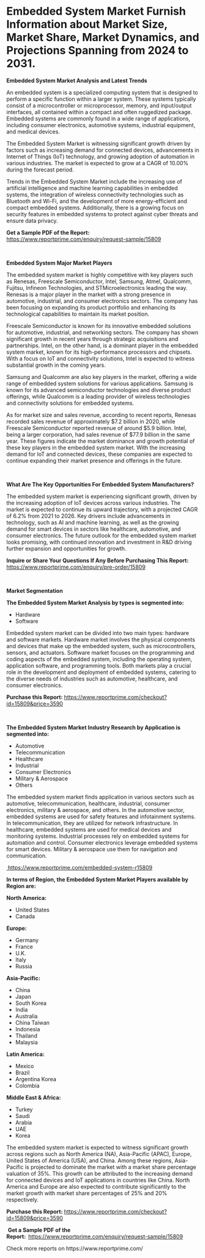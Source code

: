 <p><h1>Embedded System Market Furnish Information about Market Size, Market Share, Market Dynamics, and Projections Spanning from 2024 to 2031.</h1></p><p><strong>Embedded System Market Analysis and Latest Trends</strong></p>
<p><p>An embedded system is a specialized computing system that is designed to perform a specific function within a larger system. These systems typically consist of a microcontroller or microprocessor, memory, and input/output interfaces, all contained within a compact and often ruggedized package. Embedded systems are commonly found in a wide range of applications, including consumer electronics, automotive systems, industrial equipment, and medical devices.</p><p>The Embedded System Market is witnessing significant growth driven by factors such as increasing demand for connected devices, advancements in Internet of Things (IoT) technology, and growing adoption of automation in various industries. The market is expected to grow at a CAGR of 10.00% during the forecast period.</p><p>Trends in the Embedded System Market include the increasing use of artificial intelligence and machine learning capabilities in embedded systems, the integration of wireless connectivity technologies such as Bluetooth and Wi-Fi, and the development of more energy-efficient and compact embedded systems. Additionally, there is a growing focus on security features in embedded systems to protect against cyber threats and ensure data privacy.</p></p>
<p><strong>Get a Sample PDF of the Report:&nbsp;</strong> <a href="https://www.reportprime.com/enquiry/request-sample/15809">https://www.reportprime.com/enquiry/request-sample/15809</a></p>
<p>&nbsp;</p>
<p><strong>Embedded System Major Market Players</strong></p>
<p><p>The embedded system market is highly competitive with key players such as Renesas, Freescale Semiconductor, Intel, Samsung, Atmel, Qualcomm, Fujitsu, Infineon Technologies, and STMicroelectronics leading the way. Renesas is a major player in the market with a strong presence in automotive, industrial, and consumer electronics sectors. The company has been focusing on expanding its product portfolio and enhancing its technological capabilities to maintain its market position.</p><p>Freescale Semiconductor is known for its innovative embedded solutions for automotive, industrial, and networking sectors. The company has shown significant growth in recent years through strategic acquisitions and partnerships. Intel, on the other hand, is a dominant player in the embedded system market, known for its high-performance processors and chipsets. With a focus on IoT and connectivity solutions, Intel is expected to witness substantial growth in the coming years.</p><p>Samsung and Qualcomm are also key players in the market, offering a wide range of embedded system solutions for various applications. Samsung is known for its advanced semiconductor technologies and diverse product offerings, while Qualcomm is a leading provider of wireless technologies and connectivity solutions for embedded systems.</p><p>As for market size and sales revenue, according to recent reports, Renesas recorded sales revenue of approximately $7.2 billion in 2020, while Freescale Semiconductor reported revenue of around $5.9 billion. Intel, being a larger corporation, had sales revenue of $77.9 billion in the same year. These figures indicate the market dominance and growth potential of these key players in the embedded system market. With the increasing demand for IoT and connected devices, these companies are expected to continue expanding their market presence and offerings in the future.</p></p>
<p>&nbsp;</p>
<p><strong>What Are The Key Opportunities For Embedded System Manufacturers?</strong></p>
<p><p>The embedded system market is experiencing significant growth, driven by the increasing adoption of IoT devices across various industries. The market is expected to continue its upward trajectory, with a projected CAGR of 6.2% from 2021 to 2026. Key drivers include advancements in technology, such as AI and machine learning, as well as the growing demand for smart devices in sectors like healthcare, automotive, and consumer electronics. The future outlook for the embedded system market looks promising, with continued innovation and investment in R&D driving further expansion and opportunities for growth.</p></p>
<p><strong>Inquire or Share Your Questions If Any Before Purchasing This Report:</strong> <a href="https://www.reportprime.com/enquiry/pre-order/15809">https://www.reportprime.com/enquiry/pre-order/15809</a></p>
<p>&nbsp;</p>
<p><strong>Market Segmentation</strong></p>
<p><strong>The Embedded System Market Analysis by types is segmented into:</strong></p>
<p><ul><li>Hardware</li><li>Software</li></ul></p>
<p><p>Embedded system market can be divided into two main types: hardware and software markets. Hardware market involves the physical components and devices that make up the embedded system, such as microcontrollers, sensors, and actuators. Software market focuses on the programming and coding aspects of the embedded system, including the operating system, application software, and programming tools. Both markets play a crucial role in the development and deployment of embedded systems, catering to the diverse needs of industries such as automotive, healthcare, and consumer electronics.</p></p>
<p><strong>Purchase this Report:&nbsp;</strong><a href="https://www.reportprime.com/checkout?id=15809&price=3590">https://www.reportprime.com/checkout?id=15809&price=3590</a></p>
<p>&nbsp;</p>
<p><strong>The Embedded System Market Industry Research by Application is segmented into:</strong></p>
<p><ul><li>Automotive</li><li>Telecommunication</li><li>Healthcare</li><li>Industrial</li><li>Consumer Electronics</li><li>Military & Aerospace</li><li>Others</li></ul></p>
<p><p>The embedded system market finds application in various sectors such as automotive, telecommunication, healthcare, industrial, consumer electronics, military & aerospace, and others. In the automotive sector, embedded systems are used for safety features and infotainment systems. In telecommunication, they are utilized for network infrastructure. In healthcare, embedded systems are used for medical devices and monitoring systems. Industrial processes rely on embedded systems for automation and control. Consumer electronics leverage embedded systems for smart devices. Military & aerospace use them for navigation and communication.</p></p>
<p><a href="https://www.reportprime.com/embedded-system-r15809">&nbsp;https://www.reportprime.com/embedded-system-r15809</a></p>
<p><strong>In terms of Region, the Embedded System Market Players available by Region are:</strong></p>
<p>
    <p> <strong> North America: </strong>
        <ul>
            <li>United States</li>
            <li>Canada</li>
        </ul>
        </p> 
    <p> <strong> Europe: </strong>
        <ul>
            <li>Germany</li>
            <li>France</li>
            <li>U.K.</li>
            <li>Italy</li>
            <li>Russia</li>
        </ul>
        </p> 
    <p> <strong> Asia-Pacific: </strong>
        <ul>
            <li>China</li>
            <li>Japan</li>
            <li>South Korea</li>
            <li>India</li>
            <li>Australia</li>
            <li>China Taiwan</li>
            <li>Indonesia</li>
            <li>Thailand</li>
            <li>Malaysia</li>
        </ul>
        </p> 
    <p> <strong> Latin America: </strong>
        <ul>
            <li>Mexico</li>
            <li>Brazil</li>
            <li>Argentina Korea</li>
            <li>Colombia</li>
        </ul>
        </p> 
    <p> <strong> Middle East & Africa: </strong>
        <ul>
            <li>Turkey</li>
            <li>Saudi</li>
            <li>Arabia</li>
            <li>UAE</li>
            <li>Korea</li>
        </ul>
    </p>
    </p>
<p><p>The embedded system market is expected to witness significant growth across regions such as North America (NA), Asia-Pacific (APAC), Europe, United States of America (USA), and China. Among these regions, Asia-Pacific is projected to dominate the market with a market share percentage valuation of 35%. This growth can be attributed to the increasing demand for connected devices and IoT applications in countries like China. North America and Europe are also expected to contribute significantly to the market growth with market share percentages of 25% and 20% respectively.</p></p>
<p><strong>Purchase this Report: </strong><a href="https://www.reportprime.com/checkout?id=15809&price=3590">https://www.reportprime.com/checkout?id=15809&price=3590</a></p>
<p>&nbsp;<strong>Get a Sample PDF of the Report:&nbsp;&nbsp;</strong><a href="https://www.reportprime.com/enquiry/request-sample/15809">https://www.reportprime.com/enquiry/request-sample/15809</a></p>
<p><strong></strong></p>
<p>Check more reports on https://www.reportprime.com/</p>